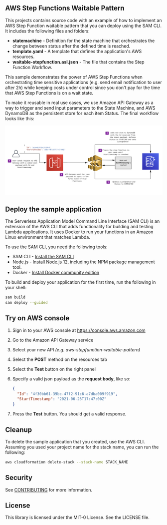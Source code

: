 ## AWS Step Functions Waitable Pattern

This projects contains source code with an example of how to implement an AWS Step Function waitable pattern that you can deploy using the SAM CLI. It includes the following files and folders:

- **statemachine** - Definition for the state machine that orchestrates the change between status after the defined time is reached.
- **template.yaml** - A template that defines the application's AWS resources.
- **waitable-stepfunction.asl.json** - The file that contains the Step Function Workflow.

This sample demonstrates the power of AWS Step Functions when orchestrating time sensitive applications (e.g. send email notification to user after 2h) while keeping costs under control since you don't pay for the time that AWS Step Functions is on a wait state.

To make it reusable in real use cases, we use Amazon API Gateway as a way to trigger and send input parameters to the State Machine, and AWS DynamoDB as the persistent store for each item Status. The final workflow looks like this:

![stepfunctions_graph](/images/workflow.png)


## Deploy the sample application

The Serverless Application Model Command Line Interface (SAM CLI) is an extension of the AWS CLI that adds functionality for building and testing Lambda applications. It uses Docker to run your functions in an Amazon Linux environment that matches Lambda.

To use the SAM CLI, you need the following tools:

* SAM CLI - [Install the SAM CLI](https://docs.aws.amazon.com/serverless-application-model/latest/developerguide/serverless-sam-cli-install.html)
* Node.js - [Install Node.js 12](https://nodejs.org/en/), including the NPM package management tool.
* Docker - [Install Docker community edition](https://hub.docker.com/search/?type=edition&offering=community)

To build and deploy your application for the first time, run the following in your shell:

```bash
sam build
sam deploy --guided
```

## Try on AWS console

1. Sign in to your AWS console at https://console.aws.amazon.com
2. Go to the Amazon API Gateway service
3. Select your new API *(e.g. aws-stepfunction-waitable-pattern)*
4. Select the **POST** method on the resources tab
5. Select the **Test** button on the right panel
6. Specify a valid json payload as the **request body**, like so:

    ```json
    {
      "Id": "4f30bb61-39bc-47f2-91c6-a7dba009f919",
      "StartTimestamp": "2021-06-25T17:47:00Z"
    }
    ```
    
7. Press the **Test** button. 
You should get a valid response.

## Cleanup

To delete the sample application that you created, use the AWS CLI. Assuming you used your project name for the stack name, you can run the following:

```bash
aws cloudformation delete-stack --stack-name STACK_NAME
```

## Security

See [CONTRIBUTING](CONTRIBUTING.md#security-issue-notifications) for more information.

## License

This library is licensed under the MIT-0 License. See the LICENSE file.

